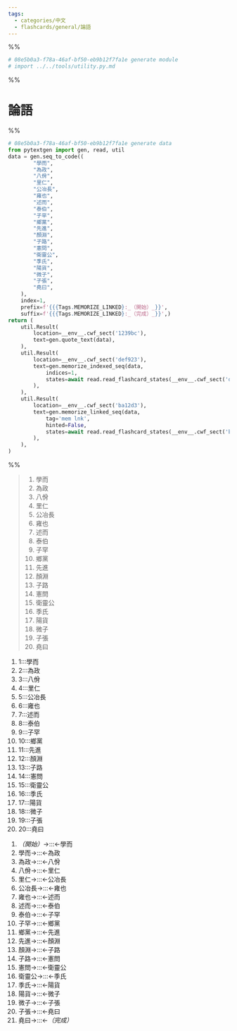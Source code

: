 ```yaml
---
tags:
  - categories/中文
  - flashcards/general/論語
---
```


%%
```Python
# 08e5b0a3-f78a-46af-bf50-eb9b12f7fa1e generate module
# import ../../tools/utility.py.md
```
%%

# 論語

%%
```Python
# 08e5b0a3-f78a-46af-bf50-eb9b12f7fa1e generate data
from pytextgen import gen, read, util
data = gen.seq_to_code((
		"學而",
		"為政",
		"八佾",
		"里仁",
		"公冶長",
		"雍也",
		"述而",
		"泰伯",
		"子罕",
		"鄉黨",
		"先進",
		"顏淵",
		"子路",
		"憲問",
		"衛靈公",
		"季氏",
		"陽貨",
		"微子",
		"子張",
		"堯曰",
	),
	index=1,
	prefix=f'{{{Tags.MEMORIZE_LINKED}:_（開始）_}}',
	suffix=f'{{{Tags.MEMORIZE_LINKED}:_（完成）_}}',)
return (
	util.Result(
		location=__env__.cwf_sect('1239bc'),
		text=gen.quote_text(data),
	),
	util.Result(
		location=__env__.cwf_sect('def923'),
		text=gen.memorize_indexed_seq(data,
			indices=1,
			states=await read.read_flashcard_states(__env__.cwf_sect('def923')),
		),
	),
	util.Result(
		location=__env__.cwf_sect('ba12d3'),
		text=gen.memorize_linked_seq(data,
			tag='mem lnk',
			hinted=False,
			states=await read.read_flashcard_states(__env__.cwf_sect('ba12d3')),
		),
	),
)
```
%%

<!--08e5b0a3-f78a-46af-bf50-eb9b12f7fa1e generate section="1239bc"--><!-- The following content is generated at 2023-02-28T01:10:10.078654+08:00. Any edits will be overridden! -->

> 1. 學而
> 2. 為政
> 3. 八佾
> 4. 里仁
> 5. 公冶長
> 6. 雍也
> 7. 述而
> 8. 泰伯
> 9. 子罕
> 10. 鄉黨
> 11. 先進
> 12. 顏淵
> 13. 子路
> 14. 憲問
> 15. 衛靈公
> 16. 季氏
> 17. 陽貨
> 18. 微子
> 19. 子張
> 20. 堯曰

<!--/08e5b0a3-f78a-46af-bf50-eb9b12f7fa1e-->

<!--08e5b0a3-f78a-46af-bf50-eb9b12f7fa1e generate section="def923"--><!-- The following content is generated at 2023-02-28T01:10:10.093614+08:00. Any edits will be overridden! -->

1. 1:::學而 <!--SR:!2023-09-17,131,290!2024-03-02,275,330-->
2. 2:::為政 <!--SR:!2024-02-25,270,330!2024-03-01,274,330-->
3. 3:::八佾 <!--SR:!2023-09-20,120,250!2023-08-05,97,270-->
4. 4:::里仁 <!--SR:!2023-09-14,128,290!2024-04-30,324,330-->
5. 5:::公冶長 <!--SR:!2023-12-02,202,317!2023-11-11,132,257-->
6. 6:::雍也 <!--SR:!2023-08-29,116,278!2023-09-22,144,298-->
7. 7:::述而 <!--SR:!2023-08-02,66,250!2023-10-16,153,298-->
8. 8:::泰伯 <!--SR:!2023-07-28,94,277!2024-04-01,300,337-->
9. 9:::子罕 <!--SR:!2023-08-19,108,278!2023-07-26,37,238-->
10. 10:::鄉黨 <!--SR:!2023-08-21,109,277!2023-11-17,178,317-->
11. 11:::先進 <!--SR:!2023-12-13,148,257!2024-02-05,213,277-->
12. 12:::顏淵 <!--SR:!2024-05-03,326,337!2024-01-28,231,317-->
13. 13:::子路 <!--SR:!2023-09-13,94,230!2024-03-11,235,270-->
14. 14:::憲問 <!--SR:!2023-10-01,140,298!2024-02-17,214,258-->
15. 15:::衛靈公 <!--SR:!2023-10-09,146,298!2023-10-22,155,298-->
16. 16:::季氏 <!--SR:!2023-09-16,97,238!2023-08-19,32,238-->
17. 17:::陽貨 <!--SR:!2023-10-09,83,218!2023-08-03,98,278-->
18. 18:::微子 <!--SR:!2023-08-19,61,217!2023-08-28,116,277-->
19. 19:::子張 <!--SR:!2023-08-15,39,250!2023-09-12,49,250-->
20. 20:::堯曰 <!--SR:!2023-10-04,143,297!2023-11-20,190,317-->

<!--/08e5b0a3-f78a-46af-bf50-eb9b12f7fa1e-->

<!--08e5b0a3-f78a-46af-bf50-eb9b12f7fa1e generate section="ba12d3"--><!-- The following content is generated at 2023-02-28T01:10:10.102592+08:00. Any edits will be overridden! -->

1. _（開始）_→:::←學而 <!--SR:!2023-09-13,130,310!2024-02-20,266,330-->
2. 學而→:::←為政 <!--SR:!2023-09-09,64,270!2024-02-19,265,330-->
3. 為政→:::←八佾 <!--SR:!2023-12-24,201,270!2023-09-04,47,250-->
4. 八佾→:::←里仁 <!--SR:!2023-09-15,130,297!2023-07-27,38,257-->
5. 里仁→:::←公冶長 <!--SR:!2023-08-04,98,278!2023-10-23,108,298-->
6. 公冶長→:::←雍也 <!--SR:!2023-08-29,116,277!2023-08-11,103,277-->
7. 雍也→:::←述而 <!--SR:!2023-08-12,105,277!2023-08-11,66,210-->
8. 述而→:::←泰伯 <!--SR:!2023-08-16,106,277!2023-08-02,98,277-->
9. 泰伯→:::←子罕 <!--SR:!2023-12-08,172,258!2023-07-30,95,278-->
10. 子罕→:::←鄉黨 <!--SR:!2023-08-06,100,277!2023-08-13,104,278-->
11. 鄉黨→:::←先進 <!--SR:!2023-10-24,161,298!2023-11-09,169,298-->
12. 先進→:::←顏淵 <!--SR:!2023-11-08,169,298!2023-11-19,161,258-->
13. 顏淵→:::←子路 <!--SR:!2023-08-18,108,277!2023-08-29,78,277-->
14. 子路→:::←憲問 <!--SR:!2023-08-17,107,278!2023-11-07,154,258-->
15. 憲問→:::←衛靈公 <!--SR:!2023-09-01,45,257!2023-09-07,62,237-->
16. 衛靈公→:::←季氏 <!--SR:!2023-11-20,162,258!2023-07-28,26,198-->
17. 季氏→:::←陽貨 <!--SR:!2023-08-20,81,257!2024-01-28,194,257-->
18. 陽貨→:::←微子 <!--SR:!2023-12-11,174,258!2023-08-02,97,278-->
19. 微子→:::←子張 <!--SR:!2023-07-30,94,277!2023-12-13,213,317-->
20. 子張→:::←堯曰 <!--SR:!2024-01-08,190,250!2023-10-20,117,250-->
21. 堯曰→:::←_（完成）_ <!--SR:!2024-05-01,325,330!2024-06-10,328,290-->

<!--/08e5b0a3-f78a-46af-bf50-eb9b12f7fa1e-->
